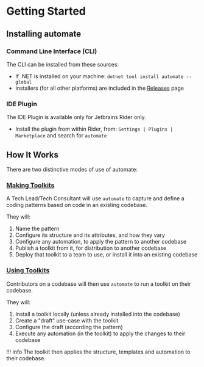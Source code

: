 # Getting Started

## Installing automate

### Command Line Interface (CLI)

The CLI can be installed from these sources:

* If .NET is installed on your machine: `dotnet tool install automate --global`
* Installers (for all other platforms) are included in the [Releases](https://github.com/jezzsantos/automate/releases) page

### IDE Plugin

The IDE Plugin is available only for Jetbrains Rider only.

* Install the plugin from within Rider, from: `Settings | Plugins | Marketplace` and search for `automate`

## How It Works

There are two distinctive modes of use of automate:

### [Making Toolkits](authoring.md)

A Tech Lead/Tech Consultant will use `automate` to capture and define a coding patterns based on code in an existing codebase.

They will:

1. Name the pattern
2. Configure its structure and its attributes, and how they vary
3. Configure any automation, to apply the pattern to another codebase
4. Publish a toolkit from it, for distribution to another codebase
5. Deploy that toolkit to a team to use, or install it into an existing codebase

### [Using Toolkits](runtime.md)

Contributors on a codebase will then use `automate` to run a toolkit on their codebase.

They will:

1. Install a toolkit locally (unless already installed into the codebase)
2. Create a "draft" use-case with the toolkit
3. Configure the draft (according the pattern)
4. Execute any automation (in the toolkit) to apply the changes to their codebase

!!! info
    The toolkit then applies the structure, templates and automation to their codebase.